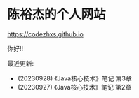 # 陈裕杰的个人网站

<https://codezhxs.github.io>

你好!!

最近更新:
- (20230928) 《Java核心技术》笔记 第3章
- (20230927) 《Java核心技术》笔记 第2章


